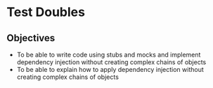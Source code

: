 # Test Doubles

## Objectives

- To be able to write code using stubs and mocks and implement dependency injection without creating complex chains of objects
- To be able to explain how to apply dependency injection without creating complex chains of objects
